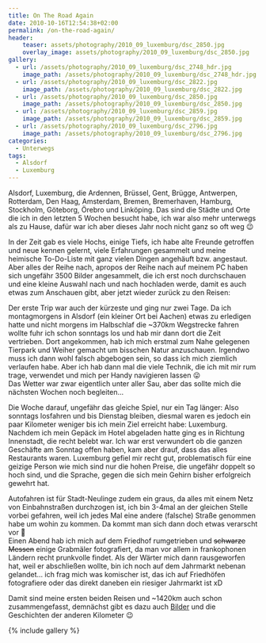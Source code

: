 ```yaml
---
title: On The Road Again
date: 2010-10-16T12:54:38+02:00
permalink: /on-the-road-again/
header:
    teaser: assets/photography/2010_09_luxemburg/dsc_2850.jpg
    overlay_image: assets/photography/2010_09_luxemburg/dsc_2850.jpg
gallery:
  - url: /assets/photography/2010_09_luxemburg/dsc_2748_hdr.jpg
    image_path: /assets/photography/2010_09_luxemburg/dsc_2748_hdr.jpg
  - url: /assets/photography/2010_09_luxemburg/dsc_2822.jpg
    image_path: /assets/photography/2010_09_luxemburg/dsc_2822.jpg
  - url: /assets/photography/2010_09_luxemburg/dsc_2850.jpg
    image_path: /assets/photography/2010_09_luxemburg/dsc_2850.jpg
  - url: /assets/photography/2010_09_luxemburg/dsc_2859.jpg
    image_path: /assets/photography/2010_09_luxemburg/dsc_2859.jpg
  - url: /assets/photography/2010_09_luxemburg/dsc_2796.jpg
    image_path: /assets/photography/2010_09_luxemburg/dsc_2796.jpg
categories:
  - Unterwegs
tags:
  - Alsdorf
  - Luxemburg
---
```

Alsdorf, Luxemburg, die Ardennen, Brüssel, Gent, Brügge, Antwerpen, Rotterdam, Den Haag, Amsterdam, Bremen, Bremerhaven, 
Hamburg, Stockholm, Göteborg, Örebro und Linköping. 
Das sind die Städte und Orte die ich in den letzten 5 Wochen besucht habe, ich war also mehr unterwegs als zu Hause, 
dafür war ich aber dieses Jahr noch nicht ganz so oft weg 😉

In der Zeit gab es viele Hochs, einige Tiefs, ich habe alte Freunde getroffen und neue kennen gelernt, 
viele Erfahrungen gesammelt und meine heimische To-Do-Liste mit ganz vielen Dingen angehäuft bzw. angestaut. 
Aber alles der Reihe nach, apropos der Reihe nach auf meinem PC haben sich ungefähr 3500 Bilder angesammelt, 
die ich erst noch durchschauen und eine kleine Auswahl nach und nach hochladen werde, damit es auch etwas zum Anschauen gibt, 
aber jetzt wieder zurück zu den Reisen:  

Der erste Trip war auch der kürzeste und ging nur zwei Tage. 
Da ich montagmorgens in Alsdorf (ein kleiner Ort bei Aachen) etwas zu erledigen hatte und nicht morgens im 
Halbschlaf die ~370km Wegstrecke fahren wollte fuhr ich schon sonntags los und hab mir dann dort die Zeit vertrieben. 
Dort angekommen, hab ich mich erstmal zum Nahe gelegenen Tierpark und Weiher gemacht um bisschen Natur anzuschauen. 
Irgendwo muss ich dann wohl falsch abgebogen sein, so dass ich mich ziemlich verlaufen habe. 
Aber ich hab dann mal die viele Technik, die ich mit mir rum trage, verwendet und mich per Handy navigieren lassen 😛  
Das Wetter war zwar eigentlich unter aller Sau, aber das sollte mich die nächsten Wochen noch begleiten…

Die Woche darauf, ungefähr das gleiche Spiel, nur ein Tag länger: Also sonntags losfahren und bis Dienstag bleiben, 
diesmal waren es jedoch ein paar Kilometer weniger bis ich mein Ziel erreicht habe: Luxemburg.  
Nachdem ich mein Gepäck im Hotel abgeladen hatte ging es in Richtung Innenstadt, die recht belebt war. 
Ich war erst verwundert ob die ganzen Geschäfte am Sonntag offen haben, kam aber drauf, dass das alles Restaurants waren. 
Luxemburg gefiel mir recht gut, problematisch für eine geizige Person wie mich sind nur die hohen Preise, 
die ungefähr doppelt so hoch sind, und die Sprache, gegen die sich mein Gehirn bisher erfolgreich gewehrt hat.
  
Autofahren ist für Stadt-Neulinge zudem ein graus, da alles mit einem Netz von Einbahnstraßen durchzogen ist, 
ich bin 3-4mal an der gleichen Stelle vorbei gefahren, weil ich jedes Mal eine andere (falsche) Straße genommen habe um wohin zu kommen. 
Da kommt man sich dann doch etwas verarscht vor 🙂  
Einen Abend hab ich mich auf dem Friedhof rumgetrieben und <del>schwarze Messen</del> 
einige Grabmäler fotografiert, da man vor allem in frankophonen Ländern recht prunkvolle findet. 
Als der Wärter mich dann rausgeworfen hat, weil er abschließen wollte, bin ich noch auf dem Jahrmarkt nebenan gelandet…
ich frag mich was komischer ist, das ich auf Friedhöfen fotografiere oder das direkt daneben ein riesiger Jahrmarkt ist xD

Damit sind meine ersten beiden Reisen und ~1420km auch schon zusammengefasst, demnächst gibt es dazu auch [Bilder](/photography/) und die Geschichten der anderen Kilometer 😉

{% include gallery %}
